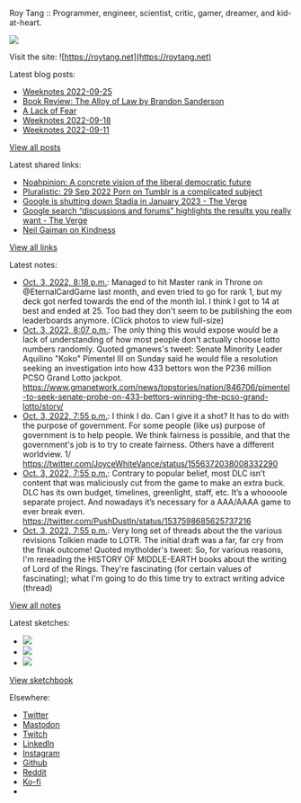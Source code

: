 Roy Tang :: Programmer, engineer, scientist, critic, gamer, dreamer, and kid-at-heart.

![](https://roytang.net/static/img/profile.jpg)

Visit the site: ![https://roytang.net](https://roytang.net)

Latest blog posts:

- [Weeknotes 2022-09-25](https://roytang.net/2022/09/weeknotes-09-25/)
- [Book Review: The Alloy of Law by Brandon Sanderson](https://roytang.net/2022/09/alloy-of-law/)
- [A Lack of Fear](https://roytang.net/2022/09/lack-of-fear/)
- [Weeknotes 2022-09-18](https://roytang.net/2022/09/weeknotes-09-18/)
- [Weeknotes 2022-09-11](https://roytang.net/2022/09/weeknotes-09-11/)

[View all posts](https://roytang.net/blog)

Latest shared links:

- [Noahpinion: A concrete vision of the liberal democratic future](https://roytang.net/2022/10/49598f3230e7f130c1860fa83cd4b049/)
- [Pluralistic: 29 Sep 2022 Porn on Tumblr is a complicated subject](https://roytang.net/2022/10/3145ad0bc069c3297c1820651b9fa3e8/)
- [Google is shutting down Stadia in January 2023 - The Verge](https://roytang.net/2022/10/b22c9435acd44533d9ba97ca54e3d9f7/)
- [Google search “discussions and forums” highlights the results you really want - The Verge](https://roytang.net/2022/10/88564df79bdd2de79c55eefe65161bb7/)
- [Neil Gaiman on Kindness](https://roytang.net/2022/10/7f4a6a728180b8e968eeffffbd5597f2/)

[View all links](https://roytang.net/links)

Latest notes:

- [Oct. 3, 2022, 8:18 p.m.](https://roytang.net/2022/10/1576909576313528320/): Managed to hit Master rank in Throne on @EternalCardGame last month, and even tried to go for rank 1, but my deck got nerfed towards the end of the month lol. I think I got to 14 at best and ended at 25. Too bad they don&#x27;t seem to be publishing the eom leaderboards anymore. (Click photos to view full-size)
- [Oct. 3, 2022, 8:07 p.m.](https://roytang.net/2022/10/1576906681661161474/): The only thing this would expose would be a lack of understanding of how most people don&#x27;t actually choose lotto numbers randomly. Quoted gmanews&#x27;s tweet: Senate Minority Leader Aquilino &quot;Koko&quot; Pimentel III on Sunday said he would file a resolution seeking an investigation into how 433 bettors won the P236 million PCSO Grand Lotto jackpot. https://www.gmanetwork.com/news/topstories/nation/846706/pimentel-to-seek-senate-probe-on-433-bettors-winning-the-pcso-grand-lotto/story/
- [Oct. 3, 2022, 7:55 p.m.](https://roytang.net/2022/10/1576903743593140225/): I think I do. Can I give it a shot? It has to do with the purpose of government. For some people (like us) purpose of government is to help people. We think fairness is possible, and that the government&#x27;s job is to try to create fairness. Others have a different worldview. 1/ https://twitter.com/JoyceWhiteVance/status/1556372038008332290
- [Oct. 3, 2022, 7:55 p.m.](https://roytang.net/2022/10/1576903714920890368/): Contrary to popular belief, most DLC isn’t content that was maliciously cut from the game to make an extra buck. DLC has its own budget, timelines, greenlight, staff, etc. It’s a whoooole separate project. And nowadays it’s necessary for a AAA/AAAA game to ever break even. https://twitter.com/PushDustIn/status/1537598685625737216
- [Oct. 3, 2022, 7:55 p.m.](https://roytang.net/2022/10/1576903661250580483/): Very long set of threads about the the various revisions Tolkien made to LOTR. The initial draft was a far, far cry from the finak outcome! Quoted mytholder&#x27;s tweet: So, for various reasons, I&#x27;m rereading the HISTORY OF MIDDLE-EARTH books about the writing of Lord of the Rings. They&#x27;re fascinating (for certain values of fascinating); what I&#x27;m going to do this time try to extract writing advice (thread)

[View all notes](https://roytang.net/notes)

Latest sketches:


- ![](https://roytang.net/media/cache/8b/b5/8bb546ee9b7c39665a6fa8d84b40f6c7.jpg)
- ![](https://roytang.net/media/cache/12/60/1260736fe21c5cfd96c1c0b6f467475e.jpg)
- ![](https://roytang.net/media/cache/71/25/7125fc96d9db296bc5f16306d33cc459.jpg)

[View sketchbook](https://roytang.net/albums/sketchbook)


Elsewhere:

- [Twitter](https://twitter.com/roytang)
- [Mastodon](https://mastodon.technology/@roytang)
- [Twitch](https://twitch.tv/twitchyroy)
- [LinkedIn](https://www.linkedin.com/in/roytang)
- [Instagram](https://instagram.com/roytang0400)
- [Github](https://github.com/roytang)
- [Reddit](https://reddit.com/u/hungryroy)
- [Ko-fi](https://ko-fi.com/roytang)
- [](mailto:hello@roytang.net)